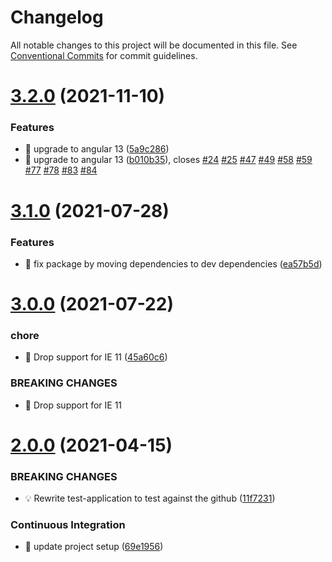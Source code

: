 # Changelog

All notable changes to this project will be documented in this file. See
[Conventional Commits](https://conventionalcommits.org) for commit guidelines.

# [3.2.0](https://github.com/ng-apimock/test-application/compare/v3.1.0...v3.2.0) (2021-11-10)


### Features

* 🎸 upgrade to angular 13 ([5a9c286](https://github.com/ng-apimock/test-application/commit/5a9c28661c6baefd1773106a9dd816b58a9855c2))
* 🎸 upgrade to angular 13 ([b010b35](https://github.com/ng-apimock/test-application/commit/b010b35dde114f646ade54c0ad7b4c72f3c43404)), closes [#24](https://github.com/ng-apimock/test-application/issues/24) [#25](https://github.com/ng-apimock/test-application/issues/25) [#47](https://github.com/ng-apimock/test-application/issues/47) [#49](https://github.com/ng-apimock/test-application/issues/49) [#58](https://github.com/ng-apimock/test-application/issues/58) [#59](https://github.com/ng-apimock/test-application/issues/59) [#77](https://github.com/ng-apimock/test-application/issues/77) [#78](https://github.com/ng-apimock/test-application/issues/78) [#83](https://github.com/ng-apimock/test-application/issues/83) [#84](https://github.com/ng-apimock/test-application/issues/84)

# [3.1.0](https://github.com/ng-apimock/test-application/compare/v3.0.0...v3.1.0) (2021-07-28)


### Features

* 🎸 fix package by moving dependencies to dev dependencies ([ea57b5d](https://github.com/ng-apimock/test-application/commit/ea57b5d8b0521b3b8c559bc559bd3da5b2cd2c14))

# [3.0.0](https://github.com/ng-apimock/test-application/compare/v2.0.0...v3.0.0) (2021-07-22)


### chore

* 🤖 Drop support for IE 11 ([45a60c6](https://github.com/ng-apimock/test-application/commit/45a60c6c7dc76decda8c7b0c4ffb1ebb664407c0))


### BREAKING CHANGES

* 🧨 Drop support for IE 11

# [2.0.0](https://github.com/ng-apimock/test-application/compare/v1.0.17...v2.0.0) (2021-04-15)


### BREAKING CHANGES

* 💡 Rewrite test-application to test against the github ([11f7231](https://github.com/ng-apimock/test-application/commit/11f7231acdf0379447d17739b869786d25c9507f))


### Continuous Integration

* 💄 update project setup ([69e1956](https://github.com/ng-apimock/test-application/commit/69e1956c4ac052453315c2c025bf7e18675c408f))
